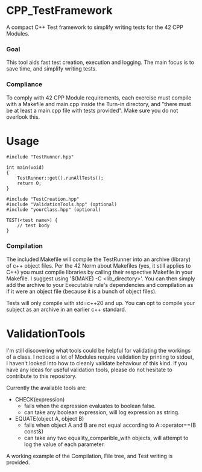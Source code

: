 # CPP_TestFramework
A compact C++ Test framework to simplify writing tests for the 42 CPP Modules.

### Goal
This tool aids fast test creation, execution and logging. The main focus is to save time, and simplify writing tests.

### Compliance
To comply with 42 CPP Module requirements, each exercise must compile with a Makefile and main.cpp inside the Turn-in directory, and "there must be at least a main.cpp file with tests provided". Make sure you do not overlook this.

# Usage
```
#include "TestRunner.hpp"

int	main(void)
{
	TestRunner::get().runAllTests();
	return 0;
}
```
```
#include "TestCreation.hpp"
#include "ValidationTools.hpp" (optional)
#include "yourClass.hpp" (optional)

TEST(<test name>) {
	// test body
}
```

### Compilation
The included Makefile will compile the TestRunner into an archive (library) of c++ object files.
Per the 42 Norm about Makefiles (yes, it still applies to C++) you must compile libraries by calling their respective Makefile in your Makefile. I suggest using '$(MAKE) -C <lib_directory>'. You can then simply add the archive to your Executable rule's dependencies and compilation as if it were an object file (because it is a bunch of object files).

Tests will only compile with std=c++20 and up. You can opt to compile your subject as an archive in an earlier c++ standard.

# ValidationTools
I'm still discovering what tools could be helpful for validating the workings of a class. I noticed a lot of Modules require validation by printing to stdout, I haven't looked into how to cleanly validate behaviour of this kind. If you have any ideas for useful validation tools, please do not hesitate to contribute to this repository.

Currently the available tools are:
- CHECK(expression)
	- fails when the expression evaluates to boolean false.
	- can take any boolean expression, will log expression as string.
- EQUATE(object A, object B)
	- fails when object A and B are not equal according to A::operator==(B const&)
	- can take any two equality_comparible_with objects, will attempt to log the value of each parameter.


A working example of the Compilation, File tree, and Test writing is provided.
